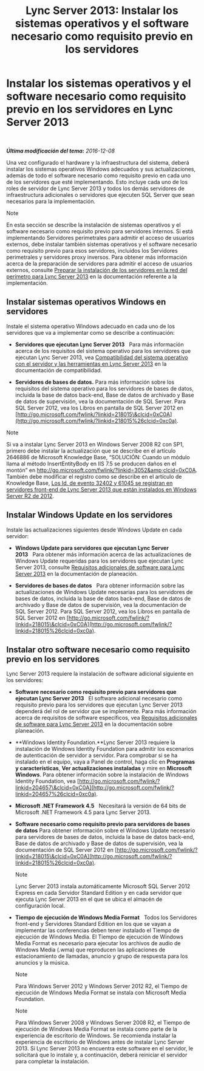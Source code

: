 ﻿---
title: 'Lync Server 2013: Instalar los sistemas operativos y el software necesario como requisito previo en los servidores'
TOCTitle: Instalar los sistemas operativos y el software necesario como requisito previo en los servidores
ms:assetid: 055991e0-5aeb-43fc-a7ba-d4b02316d73b
ms:mtpsurl: https://technet.microsoft.com/es-es/library/Gg398103(v=OCS.15)
ms:contentKeyID: 48274293
ms.date: 01/07/2017
mtps_version: v=OCS.15
ms.translationtype: HT
---

# Instalar los sistemas operativos y el software necesario como requisito previo en los servidores en Lync Server 2013

 

_**Última modificación del tema:** 2016-12-08_

Una vez configurado el hardware y la infraestructura del sistema, deberá instalar los sistemas operativos Windows adecuados y sus actualizaciones, además de todo el software necesario como requisito previo en cada uno de los servidores que esté implementando. Esto incluye cada uno de los roles de servidor de Lync Server 2013 y todos los demás servidores de infraestructura adicionales o servidores que ejecuten SQL Server que sean necesarios para la implementación.


> [!NOTE]
> En esta sección se describe la instalación de sistemas operativos y el software necesario como requisito previo para servidores internos. Si está implementando Servidores perimetrales para admitir el acceso de usuarios externos, debe instalar también sistemas operativos y el software necesario como requisito previo para esos servidores, incluidos los Servidores perimetrales y servidores proxy inversos. Para obtener más información acerca de la preparación de servidores para admitir el acceso de usuarios externos, consulte <A href="lync-server-2013-preparing-for-installation-of-servers-in-the-perimeter-network.md">Preparar la instalación de los servidores en la red del perímetro para Lync Server 2013</A> en la documentación referente a la implementación.



## Instalar sistemas operativos Windows en servidores

Instale el sistema operativo Windows adecuado en cada uno de los servidores que va a implementar como se describe a continuación:

  - **Servidores que ejecutan Lync Server 2013**   Para más información acerca de los requisitos del sistema operativo para los servidores que ejecutan Lync Server 2013, vea [Compatibilidad del sistema operativo con el servidor y las herramientas en Lync Server 2013](lync-server-2013-server-and-tools-operating-system-support.md) en la documentación de compatibilidad.

  - **Servidores de bases de datos.** Para más información sobre los requisitos del sistema operativo para los servidores de bases de datos, incluida la base de datos back-end, Base de datos de archivado y Base de datos de supervisión, vea la documentación de SQL Server. Para SQL Server 2012, vea los Libros en pantalla de SQL Server 2012 en [http://go.microsoft.com/fwlink/?linkid=218015\&clcid=0xC0A](http://go.microsoft.com/fwlink/?linkid=218015%26clcid=0xc0a).


> [!NOTE]
> Si va a instalar Lync Server 2013 en Windows Server&nbsp;2008&nbsp;R2 con SP1, primero debe instalar la actualización que se describe en el artículo 2646886 de Microsoft Knowledge Base, “SOLUCIÓN: Cuando un módulo llama al método InsertEntityBody en IIS 7.5 se producen daños en el montón” en <A href="http://go.microsoft.com/fwlink/?linkid=3052%26clcid=0xc0a">http://go.microsoft.com/fwlink/?linkid=3052&amp;clcid=0xC0A</A>.<BR>También debe modificar el registro como se describe en el artículo de Knowledge Base, <A href="http://go.microsoft.com/fwlink/p/?linkid=506893">Los Id. de evento 32402 y 61045 se registran en servidores front-end de Lync Server 2013 que están instalados en Windows Server R2 de 2012</A>.



## Instalar Windows Update en los servidores

Instale las actualizaciones siguientes desde Windows Update en cada servidor:

  - **Windows Update para servidores que ejecutan Lync Server 2013**   Para obtener más información acerca de las actualizaciones de Windows Update requeridas para los servidores que ejecutan Lync Server 2013, consulte [Requisitos adicionales de software para Lync Server 2013](lync-server-2013-additional-software-requirements.md) en la documentación de planeación.

  - **Servidores de bases de datos**   Para obtener información sobre las actualizaciones de Windows Update necesarias para los servidores de bases de datos, incluida la base de datos back-end, Base de datos de archivado y Base de datos de supervisión, vea la documentación de SQL Server 2012. Para SQL Server 2012, vea los Libros en pantalla de SQL Server 2012 en [http://go.microsoft.com/fwlink/?linkid=218015\&clcid=0xC0A](http://go.microsoft.com/fwlink/?linkid=218015%26clcid=0xc0a).

## Instalar otro software necesario como requisito previo en los servidores

Lync Server 2013 requiere la instalación de software adicional siguiente en los servidores:

  - **Software necesario como requisito previo para servidores que ejecutan Lync Server 2013**   El software adicional necesario como requisito previo para los servidores que ejecutan Lync Server 2013 dependerá del rol de servidor que se implemente. Para más información acerca de requisitos de software específicos, vea [Requisitos adicionales de software para Lync Server 2013](lync-server-2013-additional-software-requirements.md) en la documentación sobre planeación.

  - **Windows Identity Foundation.**Lync Server 2013 requiere la instalación de Windows Identity Foundation para admitir los escenarios de autenticación de servidor a servidor. Para comprobar si se ha instalado en el equipo, vaya a Panel de control, haga clic en **Programas y características**, **Ver actualizaciones instaladas** y mire en **Microsoft Windows**. Para obtener información sobre la instalación de Windows Identity Foundation, vea [http://go.microsoft.com/fwlink/?linkid=204657\&clcid=0xC0A](http://go.microsoft.com/fwlink/?linkid=204657%26clcid=0xc0a).

  - **Microsoft .NET Framework 4.5**   Necesitará la versión de 64 bits de Microsoft .NET Framework 4.5 para Lync Server 2013.

  - **Software necesario como requisito previo para servidores de bases de datos** Para obtener información sobre el Windows Update necesario para servidores de bases de datos, incluida la base de datos back-end, Base de datos de archivado y Base de datos de supervisión, vea la documentación de SQL Server 2012 en [http://go.microsoft.com/fwlink/?linkid=218015\&clcid=0xC0A](http://go.microsoft.com/fwlink/?linkid=218015%26clcid=0xc0a).
    

    > [!NOTE]
    > Lync Server 2013 instala automáticamente Microsoft SQL Server 2012 Express en cada Servidor Standard Edition y en cada servidor que ejecuta Lync Server 2013 en el que se ubica el almacén de configuración local.



  - **Tiempo de ejecución de Windows Media Format**   Todos los Servidores front-end y Servidores Standard Edition en los que se vayan a implementar las conferencias deben tener instalado el Tiempo de ejecución de Windows Media. El Tiempo de ejecución de Windows Media Format es necesario para ejecutar los archivos de audio de Windows Media (.wma) que reproducen las aplicaciones de estacionamiento de llamadas, anuncio y grupo de respuesta para los anuncios y la música.
    

    > [!NOTE]
    > Para Windows Server 2012 y Windows Server 2012 R2, el Tiempo de ejecución de Windows Media Format se instala con Microsoft Media Foundation.

    

    > [!NOTE]
    > Para Windows Server&nbsp;2008 y Windows Server&nbsp;2008&nbsp;R2, el Tiempo de ejecución de Windows Media Format se instala como parte de la experiencia de escritorio de Windows. Se recomienda instalar la experiencia de escritorio de Windows antes de instalar Lync Server 2013. Si Lync Server 2013 no encuentra este software en el servidor, le solicitará que lo instale y, a continuación, deberá reiniciar el servidor para completar la instalación.


